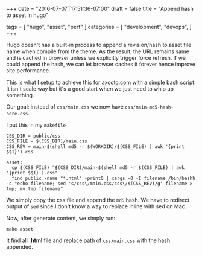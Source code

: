 +++
date = "2016-07-07T17:51:36-07:00"
draft = false
title = "Append hash to asset in hugo"

tags = [ "hugo", "asset", "perf" ]
categories = [
  "development",
  "devops",
]
+++

Hugo doesn't has a built-in process to append a revision/hash to asset
file name when compile from the theme. As the result, the URL remains
same and is cached in browser unless we explicitly trigger force refresh. If we
could append the hash, we can let browser caches it forever hence
improve site performance.

This is what I setup to achieve this for [axcoto.com](axcoto.com) with a simple
bash script. It isn't scale way but it's a good start when we just
need to whip up something.

Our goal: instead of `css/main.css` we now have `css/main-md5-hash-here.css`.

I put this in my `makefile`

```
CSS_DIR = public/css
CSS_FILE = $(CSS_DIR)/main.css
CSS_REV = main-$(shell md5 -r $(WORKDIR)/$(CSS_FILE) | awk '{print $$1}').css

asset:
  cp $(CSS_FILE) "$(CSS_DIR)/main-$(shell md5 -r $(CSS_FILE) | awk '{print $$1}').css"
  find public -name "*.html" -print0 | xargs -0 -I filename /bin/bashh -c "echo filename; sed 's/css\/main.css/css\/$(CSS_REV)/g' filename > tmp; mv tmp filename"
```

We simply copy the css file and append the `md5` hash. We have to
redirect output of `sed` since I don't know a way to replace inline with
sed on Mac.

Now, after generate content, we simply run:

```
make asset
```

It find all **.html** file and replace path of `css/main.css` with the
hash appended.
